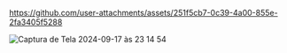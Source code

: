 

https://github.com/user-attachments/assets/251f5cb7-0c39-4a00-855e-2fa3405f5288

![Captura de Tela 2024-09-17 às 23 14 54](https://github.com/user-attachments/assets/5f92044a-93a3-4a00-8919-f8dc13687ade)
 
